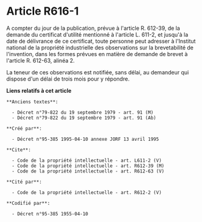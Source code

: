 # Article R616-1

A compter du jour de la publication, prévue à l'article R. 612-39, de la demande du certificat d'utilité mentionné à
l'article L. 611-2, et jusqu'à la date de délivrance de ce certificat, toute personne peut adresser à l'Institut national de
la propriété industrielle des observations sur la brevetabilité de l'invention, dans les formes prévues en matière de demande
de brevet à l'article R. 612-63, alinéa 2.

La teneur de ces observations est notifiée, sans délai, au demandeur qui dispose d'un délai de trois mois pour y répondre.

**Liens relatifs à cet article**

	**Anciens textes**:

	  - Décret n°79-822 du 19 septembre 1979 - art. 91 (M)
	  - Décret n°79-822 du 19 septembre 1979 - art. 91 (Ab)

	**Créé par**:

	  - Décret n°95-385 1995-04-10 annexe JORF 13 avril 1995

	**Cite**:

	  - Code de la propriété intellectuelle - art. L611-2 (V)
	  - Code de la propriété intellectuelle - art. R612-39 (M)
	  - Code de la propriété intellectuelle - art. R612-63 (V)

	**Cité par**:

	  - Code de la propriété intellectuelle - art. R612-2 (V)

	**Codifié par**:

	  - Décret n°95-385 1955-04-10
